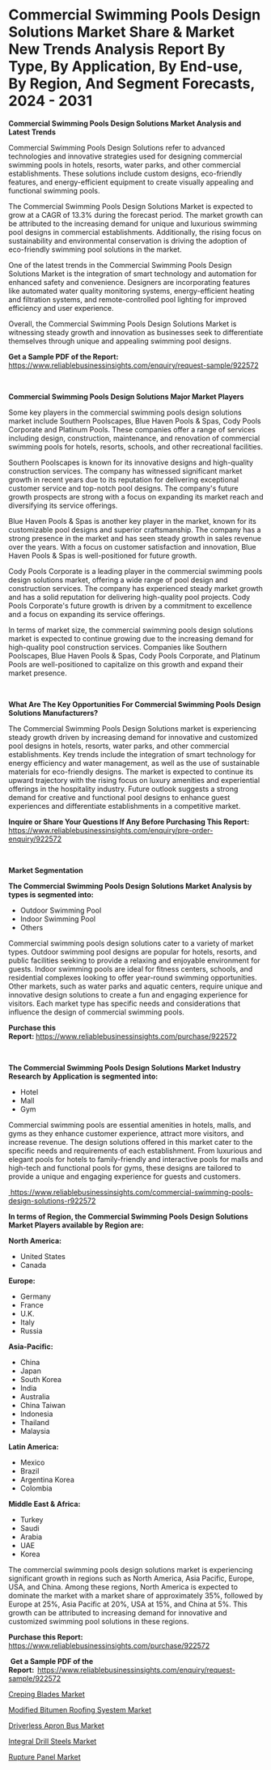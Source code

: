 <p><h1>Commercial Swimming Pools Design Solutions Market Share & Market New Trends Analysis Report By Type, By Application, By End-use, By Region, And Segment Forecasts, 2024 - 2031</h1></p><p><strong>Commercial Swimming Pools Design Solutions Market Analysis and Latest Trends</strong></p>
<p><p>Commercial Swimming Pools Design Solutions refer to advanced technologies and innovative strategies used for designing commercial swimming pools in hotels, resorts, water parks, and other commercial establishments. These solutions include custom designs, eco-friendly features, and energy-efficient equipment to create visually appealing and functional swimming pools.</p><p>The Commercial Swimming Pools Design Solutions Market is expected to grow at a CAGR of 13.3% during the forecast period. The market growth can be attributed to the increasing demand for unique and luxurious swimming pool designs in commercial establishments. Additionally, the rising focus on sustainability and environmental conservation is driving the adoption of eco-friendly swimming pool solutions in the market.</p><p>One of the latest trends in the Commercial Swimming Pools Design Solutions Market is the integration of smart technology and automation for enhanced safety and convenience. Designers are incorporating features like automated water quality monitoring systems, energy-efficient heating and filtration systems, and remote-controlled pool lighting for improved efficiency and user experience.</p><p>Overall, the Commercial Swimming Pools Design Solutions Market is witnessing steady growth and innovation as businesses seek to differentiate themselves through unique and appealing swimming pool designs.</p></p>
<p><strong>Get a Sample PDF of the Report:&nbsp;</strong> <a href="https://www.reliablebusinessinsights.com/enquiry/request-sample/922572">https://www.reliablebusinessinsights.com/enquiry/request-sample/922572</a></p>
<p>&nbsp;</p>
<p><strong>Commercial Swimming Pools Design Solutions Major Market Players</strong></p>
<p><p>Some key players in the commercial swimming pools design solutions market include Southern Poolscapes, Blue Haven Pools & Spas, Cody Pools Corporate and Platinum Pools. These companies offer a range of services including design, construction, maintenance, and renovation of commercial swimming pools for hotels, resorts, schools, and other recreational facilities.</p><p>Southern Poolscapes is known for its innovative designs and high-quality construction services. The company has witnessed significant market growth in recent years due to its reputation for delivering exceptional customer service and top-notch pool designs. The company's future growth prospects are strong with a focus on expanding its market reach and diversifying its service offerings.</p><p>Blue Haven Pools & Spas is another key player in the market, known for its customizable pool designs and superior craftsmanship. The company has a strong presence in the market and has seen steady growth in sales revenue over the years. With a focus on customer satisfaction and innovation, Blue Haven Pools & Spas is well-positioned for future growth.</p><p>Cody Pools Corporate is a leading player in the commercial swimming pools design solutions market, offering a wide range of pool design and construction services. The company has experienced steady market growth and has a solid reputation for delivering high-quality pool projects. Cody Pools Corporate's future growth is driven by a commitment to excellence and a focus on expanding its service offerings.</p><p>In terms of market size, the commercial swimming pools design solutions market is expected to continue growing due to the increasing demand for high-quality pool construction services. Companies like Southern Poolscapes, Blue Haven Pools & Spas, Cody Pools Corporate, and Platinum Pools are well-positioned to capitalize on this growth and expand their market presence.</p></p>
<p>&nbsp;</p>
<p><strong>What Are The Key Opportunities For Commercial Swimming Pools Design Solutions Manufacturers?</strong></p>
<p><p>The Commercial Swimming Pools Design Solutions market is experiencing steady growth driven by increasing demand for innovative and customized pool designs in hotels, resorts, water parks, and other commercial establishments. Key trends include the integration of smart technology for energy efficiency and water management, as well as the use of sustainable materials for eco-friendly designs. The market is expected to continue its upward trajectory with the rising focus on luxury amenities and experiential offerings in the hospitality industry. Future outlook suggests a strong demand for creative and functional pool designs to enhance guest experiences and differentiate establishments in a competitive market.</p></p>
<p><strong>Inquire or Share Your Questions If Any Before Purchasing This Report:</strong> <a href="https://www.reliablebusinessinsights.com/enquiry/pre-order-enquiry/922572">https://www.reliablebusinessinsights.com/enquiry/pre-order-enquiry/922572</a></p>
<p>&nbsp;</p>
<p><strong>Market Segmentation</strong></p>
<p><strong>The Commercial Swimming Pools Design Solutions Market Analysis by types is segmented into:</strong></p>
<p><ul><li>Outdoor Swimming Pool</li><li>Indoor Swimming Pool</li><li>Others</li></ul></p>
<p><p>Commercial swimming pools design solutions cater to a variety of market types. Outdoor swimming pool designs are popular for hotels, resorts, and public facilities seeking to provide a relaxing and enjoyable environment for guests. Indoor swimming pools are ideal for fitness centers, schools, and residential complexes looking to offer year-round swimming opportunities. Other markets, such as water parks and aquatic centers, require unique and innovative design solutions to create a fun and engaging experience for visitors. Each market type has specific needs and considerations that influence the design of commercial swimming pools.</p></p>
<p><strong>Purchase this Report:&nbsp;</strong><a href="https://www.reliablebusinessinsights.com/purchase/922572">https://www.reliablebusinessinsights.com/purchase/922572</a></p>
<p>&nbsp;</p>
<p><strong>The Commercial Swimming Pools Design Solutions Market Industry Research by Application is segmented into:</strong></p>
<p><ul><li>Hotel</li><li>Mall</li><li>Gym</li></ul></p>
<p><p>Commercial swimming pools are essential amenities in hotels, malls, and gyms as they enhance customer experience, attract more visitors, and increase revenue. The design solutions offered in this market cater to the specific needs and requirements of each establishment. From luxurious and elegant pools for hotels to family-friendly and interactive pools for malls and high-tech and functional pools for gyms, these designs are tailored to provide a unique and engaging experience for guests and customers.</p></p>
<p><a href="https://www.reliablebusinessinsights.com/commercial-swimming-pools-design-solutions-r922572">&nbsp;https://www.reliablebusinessinsights.com/commercial-swimming-pools-design-solutions-r922572</a></p>
<p><strong>In terms of Region, the Commercial Swimming Pools Design Solutions Market Players available by Region are:</strong></p>
<p>
    <p> <strong> North America: </strong>
        <ul>
            <li>United States</li>
            <li>Canada</li>
        </ul>
        </p> 
    <p> <strong> Europe: </strong>
        <ul>
            <li>Germany</li>
            <li>France</li>
            <li>U.K.</li>
            <li>Italy</li>
            <li>Russia</li>
        </ul>
        </p> 
    <p> <strong> Asia-Pacific: </strong>
        <ul>
            <li>China</li>
            <li>Japan</li>
            <li>South Korea</li>
            <li>India</li>
            <li>Australia</li>
            <li>China Taiwan</li>
            <li>Indonesia</li>
            <li>Thailand</li>
            <li>Malaysia</li>
        </ul>
        </p> 
    <p> <strong> Latin America: </strong>
        <ul>
            <li>Mexico</li>
            <li>Brazil</li>
            <li>Argentina Korea</li>
            <li>Colombia</li>
        </ul>
        </p> 
    <p> <strong> Middle East & Africa: </strong>
        <ul>
            <li>Turkey</li>
            <li>Saudi</li>
            <li>Arabia</li>
            <li>UAE</li>
            <li>Korea</li>
        </ul>
    </p>
    </p>
<p><p>The commercial swimming pools design solutions market is experiencing significant growth in regions such as North America, Asia Pacific, Europe, USA, and China. Among these regions, North America is expected to dominate the market with a market share of approximately 35%, followed by Europe at 25%, Asia Pacific at 20%, USA at 15%, and China at 5%. This growth can be attributed to increasing demand for innovative and customized swimming pool solutions in these regions.</p></p>
<p><strong>Purchase this Report: </strong><a href="https://www.reliablebusinessinsights.com/purchase/922572">https://www.reliablebusinessinsights.com/purchase/922572</a></p>
<p>&nbsp;<strong>Get a Sample PDF of the Report:&nbsp;&nbsp;</strong><a href="https://www.reliablebusinessinsights.com/enquiry/request-sample/922572">https://www.reliablebusinessinsights.com/enquiry/request-sample/922572</a></p>
<p><strong></strong></p>
<p><p><a href="https://medium.com/@carlahoustonh51/creping-blades-market-research-report-market-forecast-and-growth-prospects-with-a-steady-cagr-of-db4f480f2fd1">Creping Blades Market</a></p><p><a href="https://github.com/JosephMorgnlvXXff/Market-Research-Report-List-1/blob/main/modified-bitumen-roofing-syestem-market.md">Modified Bitumen Roofing Syestem Market</a></p><p><a href="https://github.com/trameciabutler45/Market-Research-Report-List-1/blob/main/driverless-apron-bus-market.md">Driverless Apron Bus Market</a></p><p><a href="https://medium.com/@max.sanderson5645/global-integral-drill-steels-industry-types-applications-market-players-regional-growth-3aba830029fe">Integral Drill Steels Market</a></p><p><a href="https://medium.com/@norchellecan/rupture-panel-market-research-report-includes-analysis-on-market-size-share-and-growth-rate-at-7-9-2fb7ebdf39c1">Rupture Panel Market</a></p></p>